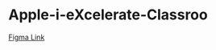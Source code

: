 # Apple-i-eXcelerate-Classroo

[Figma Link](https://www.figma.com/file/AdQ8jH7Z1eBT1TaGAIgAik/User-Interface-2-team-library?type=design&node-id=0%3A1&mode=design&t=QJV3akDpex7xdNCE-1](https://www.figma.com/file/AdQ8jH7Z1eBT1TaGAIgAik/User-Interface-2-team-library?type=design&node-id=0%3A1&mode=design&t=AlXlzwQXg4LG3efP-1)https://www.figma.com/file/AdQ8jH7Z1eBT1TaGAIgAik/User-Interface-2-team-library?type=design&node-id=0%3A1&mode=design&t=AlXlzwQXg4LG3efP-1)
